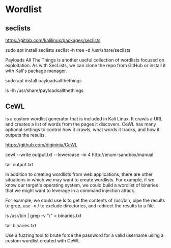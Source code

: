 # Wordlist

## seclists

https://gitlab.com/kalilinux/packages/seclists

sudo apt install seclists
seclist -h
tree -d /usr/share/seclists


Payloads All The Things is another useful collection of wordlists focused on exploitation. As with SecLists, we can clone the repo from GitHub or install it with Kali's package manager.

sudo apt install payloadsallthethings


ls -lh /usr/share/payloadsallthethings



## CeWL 

is a custom wordlist generator that is included in Kali Linux. It crawls a URL and creates a list of words from the pages it discovers. CeWL has many optional settings to control how it crawls, what words it tracks, and how it outputs the results.

https://github.com/digininja/CeWL


cewl --write output.txt --lowercase -m 4 http://enum-sandbox/manual


tail output.txt


In addition to creating wordlists from web applications, there are other situations in which we may want to create wordlists. For example, if we know our target's operating system, we could build a wordlist of binaries that we might want to leverage in a command injection attack.

For example, we could use ls to get the contents of /usr/bin, pipe the results to grep, use -v / to exclude directories, and redirect the results to a file.

ls /usr/bin | grep -v "/" > binaries.txt


tail binaries.txt


Use a fuzzing tool to brute force the password for a valid username using a custom wordlist created with CeWL


